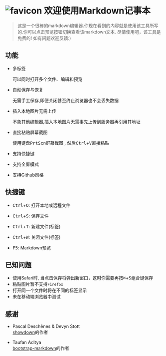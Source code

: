 # ![favicon](http://zzzhan.github.io/markdown-notepad/dist/img/favicon-96x96.png) 欢迎使用Markdown记事本

> 这是一个很棒的markdown编辑器.你现在看到的内容就是使用该工具所写的.你可以点击<kbd>预览</kbd>按钮切换查看该markdown文本. 尽情使用吧，该工具是免费的! 如有问题欢迎反馈:)


## 功能

* 多标签

  可以同时打开多个文件、编辑和预览

* 自动保存与恢复

  无需手工保存,即便关闭甚至终止浏览器也不会丢失数据

* 插入本地图片无需上传

  不象其他编辑器,插入本地图片无需事先上传到服务器再引用其地址

* 直接粘贴屏幕截图

  使用键盘<kbd>PrtScn</kbd>屏幕截图 , 然后<kbd>Ctrl</kbd>+<kbd>V</kbd>直接粘贴

* 支持快捷键
* 支持全屏模式
* 支持Github风格

## 快捷键

* <kbd>Ctrl</kbd>+<kbd>O</kbd>: 打开本地或远程文件

* <kbd>Ctrl</kbd>+<kbd>S</kbd>: 保存文件

* <kbd>Ctrl</kbd>+<kbd>T</kbd>: 新建文件(标签)

* <kbd>Ctrl</kbd>+<kbd>W</kbd>: 关闭文件(标签)

* <kbd>F5</kbd>: Markdown预览

## 已知问题

* 使用Safari时, 当点击保存将弹出新窗口，这时你需要再按<kbd>⌘</kbd>+<kbd>S</kbd>组合键保存
* 粘贴图片暂不支持`Firefox`
* 打开同一个文件时将在不同的标签显示
* 未在移动端浏览器中测试

## 感谢

* Pascal Deschênes & Devyn Stott<br/>
  [showdown](https://github.com/showdownjs/showdown)的作者

* Taufan Aditya<br/>
  [bootstrap-markdown](https://github.com/toopay/bootstrap-markdown)的作者